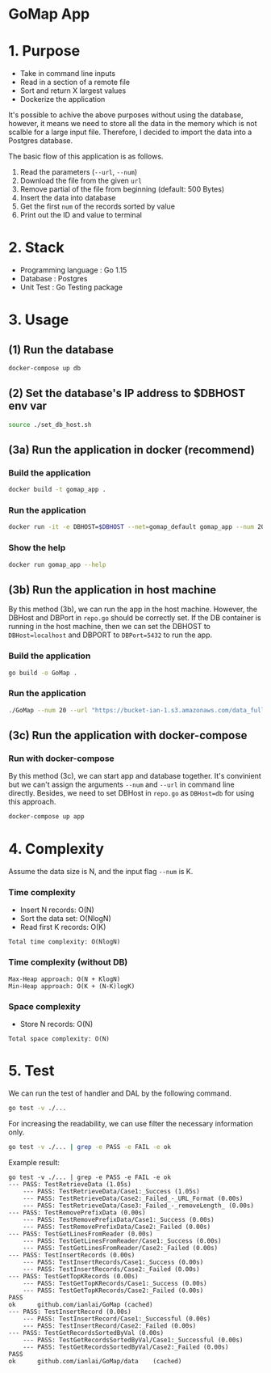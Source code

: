 # GoMap App
# 1. Purpose 
* Take in command line inputs
* Read in a section of a remote file
* Sort and return X largest values
* Dockerize the application

It's possible to achive the above purposes without using the database, however, it means we need to store all the data in the memory which is not scalble for a large input file. Therefore, I decided to import the data into a Postgres database.  

The basic flow of this application is as follows. 
1. Read the parameters (`--url`, `--num`)
2. Download the file from the given `url`
3. Remove partial of the file from beginning (default: 500 Bytes)
4. Insert the data into database
5. Get the first `num` of the records sorted by value
6. Print out the ID and value to terminal

# 2. Stack 
* Programming language   : Go 1.15
* Database               : Postgres
* Unit Test              : Go Testing package
# 3. Usage 
## (1) Run the database 
```bash
docker-compose up db
```

## (2) Set the database's IP address to $DBHOST env var
```bash
source ./set_db_host.sh
```

## (3a) Run the application in docker (recommend)
### Build the application 
```bash
docker build -t gomap_app .
```
### Run the application
```bash
docker run -it -e DBHOST=$DBHOST --net=gomap_default gomap_app --num 20 --url "https://bucket-ian-1.s3.amazonaws.com/data_full.txt"
```
### Show the help
```bash
docker run gomap_app --help
```

## (3b) Run the application in host machine
By this method (3b), we can run the app in the host machine. However, the DBHost and DBPort in `repo.go` should be correctly set. If the DB container is running in the host machine, then we can set the DBHOST to `DBHost=localhost` and DBPORT to `DBPort=5432` to run the app.
### Build the application 
```bash 
go build -o GoMap . 
```
### Run the application 
```bash
./GoMap --num 20 --url "https://bucket-ian-1.s3.amazonaws.com/data_full.txt"
```
## (3c) Run the application with docker-compose
### Run with docker-compose 
By this method (3c), we can start app and database together. It's convinient but we can't assign the arguments `--num` and `--url` in command line directly. Besides, we need to set DBHost in `repo.go` as `DBHost=db` for using this approach.

```bash
docker-compose up app 
```
# 4. Complexity

Assume the data size is N, and the input flag `--num` is K.
### Time complexity
- Insert N records: O(N)
- Sort the data set: O(NlogN)
- Read first K records: O(K)
```
Total time complexity: O(NlogN)
```
### Time complexity (without DB)
```
Max-Heap approach: O(N + KlogN)
Min-Heap approach: O(K + (N-K)logK)
```
### Space complexity
- Store N records: O(N)
```
Total space complexity: O(N)
```

# 5. Test
We can run the test of handler and DAL by the following command.
```bash
go test -v ./... 
```

For increasing the readability, we can use filter the necessary information only. 
```bash
go test -v ./... | grep -e PASS -e FAIL -e ok
```

Example result: 
```
go test -v ./... | grep -e PASS -e FAIL -e ok
--- PASS: TestRetrieveData (1.05s)
    --- PASS: TestRetrieveData/Case1:_Success (1.05s)
    --- PASS: TestRetrieveData/Case2:_Failed_-_URL_Format (0.00s)
    --- PASS: TestRetrieveData/Case3:_Failed_-_removeLength_ (0.00s)
--- PASS: TestRemovePrefixData (0.00s)
    --- PASS: TestRemovePrefixData/Case1:_Success (0.00s)
    --- PASS: TestRemovePrefixData/Case2:_Failed (0.00s)
--- PASS: TestGetLinesFromReader (0.00s)
    --- PASS: TestGetLinesFromReader/Case1:_Success (0.00s)
    --- PASS: TestGetLinesFromReader/Case2:_Failed (0.00s)
--- PASS: TestInsertRecords (0.00s)
    --- PASS: TestInsertRecords/Case1:_Success (0.00s)
    --- PASS: TestInsertRecords/Case2:_Failed (0.00s)
--- PASS: TestGetTopKRecords (0.00s)
    --- PASS: TestGetTopKRecords/Case1:_Success (0.00s)
    --- PASS: TestGetTopKRecords/Case2:_Failed (0.00s)
PASS
ok  	github.com/ianlai/GoMap	(cached)
--- PASS: TestInsertRecord (0.00s)
    --- PASS: TestInsertRecord/Case1:_Successful (0.00s)
    --- PASS: TestInsertRecord/Case2:_Failed (0.00s)
--- PASS: TestGetRecordsSortedByVal (0.00s)
    --- PASS: TestGetRecordsSortedByVal/Case1:_Successful (0.00s)
    --- PASS: TestGetRecordsSortedByVal/Case2:_Failed (0.00s)
PASS
ok  	github.com/ianlai/GoMap/data	(cached)
```